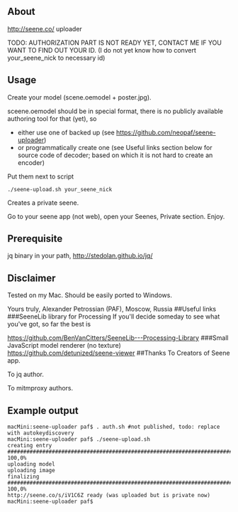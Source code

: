 ## About
http://seene.co/ uploader 

TODO: AUTHORIZATION PART IS NOT READY YET, CONTACT ME IF YOU WANT TO FIND OUT YOUR ID.
(I do not yet know how to convert your_seene_nick to necessary id)

## Usage
Create your model (scene.oemodel + poster.jpg). 

sceene.oemodel should be in special format, there is no publicly available authoring tool for that (yet), so
* either use one of backed up (see https://github.com/neopaf/seene-uploader)
* or programmatically create one (see Useful links section below for source code of decoder; based on which it is not hard to create an encoder)

Put them next to script

`./seene-upload.sh your_seene_nick`

Creates a private seene.

Go to your seene app (not web), open your Seenes, Private section. Enjoy.
## Prerequisite
jq binary in your path, http://stedolan.github.io/jq/
## Disclaimer
Tested on my Mac.
Should be easily ported to Windows.

Yours truly,
Alexander Petrossian (PAF), Moscow, Russia
##Useful links
###SeeneLib library for Processing
If you'll decide someday to see what you've got, so far the best is

https://github.com/BenVanCitters/SeeneLib---Processing-Library
###Small JavaScript model renderer (no texture)
https://github.com/detunized/seene-viewer
##Thanks
To Creators of Seene app.

To jq author.

To mitmproxy authors.
## Example output
```
macMini:seene-uploader paf$ . auth.sh #not published, todo: replace with autokeydiscovery
macMini:seene-uploader paf$ ./seene-upload.sh
creating entry
######################################################################## 100,0%
uploading model
uploading image
finalizing
######################################################################## 100,0%
http://seene.co/s/iV1C6Z ready (was uploaded but is private now)
macMini:seene-uploader paf$ 
```
